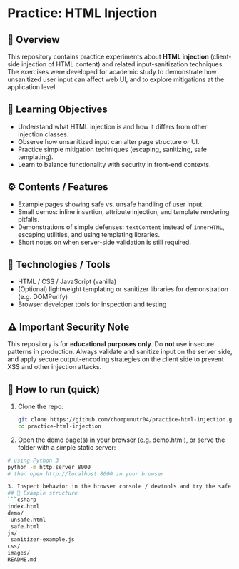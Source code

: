 # Practice: HTML Injection

## 📘 Overview
This repository contains practice experiments about **HTML injection** (client-side injection of HTML content) and related input-sanitization techniques.  
The exercises were developed for academic study to demonstrate how unsanitized user input can affect web UI, and to explore mitigations at the application level.

## 🎯 Learning Objectives
- Understand what HTML injection is and how it differs from other injection classes.  
- Observe how unsanitized input can alter page structure or UI.  
- Practice simple mitigation techniques (escaping, sanitizing, safe templating).  
- Learn to balance functionality with security in front-end contexts.

## ⚙️ Contents / Features
- Example pages showing safe vs. unsafe handling of user input.  
- Small demos: inline insertion, attribute injection, and template rendering pitfalls.  
- Demonstrations of simple defenses: `textContent` instead of `innerHTML`, escaping utilities, and using templating libraries.  
- Short notes on when server-side validation is still required.

## 🧠 Technologies / Tools
- HTML / CSS / JavaScript (vanilla)  
- (Optional) lightweight templating or sanitizer libraries for demonstration (e.g. DOMPurify)  
- Browser developer tools for inspection and testing

## ⚠️ Important Security Note
This repository is for **educational purposes only**. Do **not** use insecure patterns in production. Always validate and sanitize input on the server side, and apply secure output-encoding strategies on the client side to prevent XSS and other injection attacks.

## 🚀 How to run (quick)
1. Clone the repo:
   ```bash
   git clone https://github.com/chompunutr04/practice-html-injection.git
   cd practice-html-injection

2. Open the demo page(s) in your browser (e.g. demo.html), or serve the folder with a simple static server:
 ```bash
# using Python 3
python -m http.server 8000
# then open http://localhost:8000 in your browser

3. Inspect behavior in the browser console / devtools and try the safe vs. unsafe inputs as described in each demo file.
## 📁 Example structure
```csharp
index.html
demo/
  unsafe.html
  safe.html
js/
  sanitizer-example.js
css/
images/
README.md



